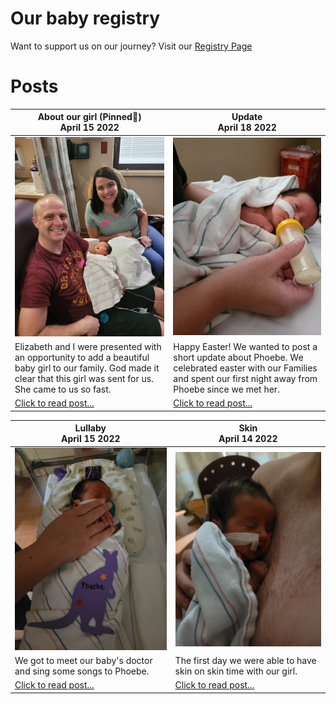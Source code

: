 <!-- # Photos
If you are just here for photos, you will find them throughout the site, But you can also view all of the photos/videos in my google drive link. we will continue to add photos and videos every day.

[Click here for all google drive photos](https://drive.google.com/drive/u/0/folders/1er6h1sBKArrKzIAYFiDsrEpOqSbdnln6) -->

# Our baby registry
Want to support us on our journey? Visit our [Registry Page](/registry)


# Posts


| About our girl (Pinned📌) <br> April 15 2022 | Update <br> April 18 2022 |
| ----------- | ----------- |
| [![First Family Photo](/images/April-13-2022/20220413_172133.jpg)](/blog/about-phoebe) | [![First Family Photo](/images/April-17-2022/update.jpg)](/blog/update) |
| Elizabeth and I were presented with an opportunity to add a beautiful baby girl to our family. God made it clear that this girl was sent for us. She came to us so fast. | Happy Easter! We wanted to post a short update about Phoebe. We celebrated easter with our Families and spent our first night away from Phoebe since we met her. |
| [Click to read post...](/blog/about-phoebe) | [Click to read post...](/blog/update) |





|   Lullaby <br> April 15 2022   | Skin <br> April 14 2022 |
| ----------- | ----------- |
| [![photo](/images/April-15-2022/20220415_220630.jpg)](/blog/lullaby)   | [![baby on chest](/images/April-14-2022/skin.jpg)](/blog/skin)        |
| We got to meet our baby's doctor and sing some songs to Phoebe.   | The first day we were able to have skin on skin time with our girl.        |
| [Click to read post...](/blog/lullaby)   | [Click to read post...](/blog/skin)        |




